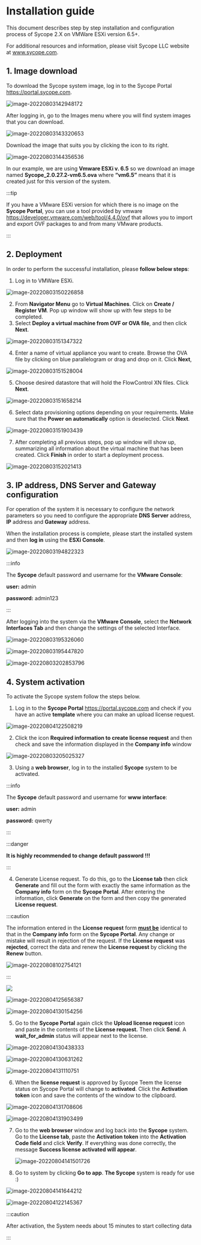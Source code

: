 # Installation guide



This document describes step by step installation and configuration process of Sycope 2.X on VMWare ESXi version 6.5+.	

For additional resources and information, please visit Sycope LLC website at www.sycope.com.

## 1. Image download

To download the Sycope system image, log in to the Sycope Portal https://portal.sycope.com. 

![image-20220803142948172](assets_inst_g/image-20220803142948172.png)



After logging in, go to the Images menu where you will find system images that you can download.

![image-20220803143320653](assets_inst_g/image-20220803143320653.png)

Download the image that suits you by clicking the icon to its right.

![image-20220803144356536](assets_inst_g/image-20220803144356536.png)

In our example, we are using **Vmware ESXi v. 6.5** so we download an image named **Sycope_2.0.27.2-vm6.5.ova** where **“vm6.5”** means that it is created just for this version of the system.

:::tip

If you have a VMware ESXi version for which there is no image on the **Sycope Portal**, you can use a tool provided by vmware https://developer.vmware.com/web/tool/4.4.0/ovf that allows you to import and export OVF packages to and from many VMware products.

:::

## 2. Deployment

In order to perform the successful installation, please **follow below steps**:

1.  Log in to VMWare ESXi.

![image-20220803150226858](assets_inst_g/image-20220803150226858.png)

2. From **Navigator Menu** go to **Virtual Machines**. Click on **Create / Register VM**. Pop up window will show up with few steps to be completed.
3. Select **Deploy a virtual machine from OVF or OVA file**, and then click **Next**.

![image-20220803151347322](assets_inst_g/image-20220803151347322.png)

4. Enter a name of virtual appliance you want to create. Browse the OVA file by clicking on blue parallelogram or drag and drop on it. Click **Next**,

![image-20220803151528004](assets_inst_g/image-20220803151528004.png)

5. Choose desired datastore that will hold the FlowControl XN files. Click **Next**.

![image-20220803151658214](assets_inst_g/image-20220803151658214.png)



6. Select data provisioning options depending on your requirements. Make sure that the **Power on automatically** option is deselected. Click **Next**.

![image-20220803151903439](assets_inst_g/image-20220803151903439.png)



7. After completing all previous steps, pop up window will show up, summarizing all information about the virtual machine that has been created. Click **Finish** in order to start a deployment process.

![image-20220803152021413](assets_inst_g/image-20220803152021413.png)



##  3. IP address, DNS Server and Gateway  configuration

For operation of the system it is necessary to configure the network parameters so you need to configure the appropriate **DNS Server** address,  **IP** address and **Gateway** address.

When the installation process is complete, please start the installed system and then **log in** using the **ESXi Console**.

![image-20220803194822323](assets_inst_g/image-20220803194822323.png)

:::info

The **Sycope** default password and username for the **VMware Console**:

**user:** admin

**password:** admin123

:::

After logging into the system via the **VMware Console**, select the **Network Interfaces Tab** and then change the settings of the selected Interface.

![image-20220803195326060](assets_inst_g/image-20220803195326060.png)

![image-20220803195447820](assets_inst_g/image-20220803195447820.png)

![image-20220803202853796](assets_inst_g/image-20220803202853796.png)





## 4. System activation

To activate the Sycope system follow the steps below.

1. Log in to the **Sycope Portal** https://portal.sycope.com  and check if you have an active **template** where you can make an upload license request.

![image-20220804122508219](assets_inst_g/image-20220804122508219.png)

2. Click the icon **Required information to create license request** and then check and save the information displayed in the **Company info** window

![image-20220803205025327](assets_inst_g/image-20220803205025327.png)

3. Using a **web browser**, log in to the installed **Sycope** system to be activated.

:::info

The **Sycope** default password and username for **www interface**:

**user:** admin

**password:** qwerty

:::

:::danger

**It is highly recommended to change default password !!!**

:::

4. Generate License request. To do this, go to the **License tab** then click **Generate** and fill out the form with exactly the same information as the **Company info** form on the **Sycope Portal**. After entering the information, click **Generate** on the form and then copy the generated **License request**.

:::caution

The information entered in the **License request** form **<u>must be</u>** identical to that in the **Company info** form on the **Sycope Portal**. Any change or mistake will result in rejection of the request. If the **License request** was **rejected**, correct the data and renew the **License request** by clicking the **Renew** button.





![image-20220808102754121](assets/image-20220808102754121.png)

:::



![](assets_inst_g/image-20220803204235897.png)

![image-20220804125656387](assets_inst_g/image-20220804125656387.png)



![image-20220804130154256](assets_inst_g/image-20220804130154256.png)

5. Go to the **Sycope Portal** again click the **Upload license request** icon and paste in the contents of the **License request.** Then click **Send**. A **wait_for_admin** status will appear next to the license. 



![image-20220804130438333](assets_inst_g/image-20220804130438333.png)

![image-20220804130631262](assets_inst_g/image-20220804130631262.png)

![image-20220804131110751](assets_inst_g/image-20220804131110751.png)





6. When the **license request** is approved by Sycope Teem the license status on Sycope Portal will change to **activated**. Click the **Activation token** icon and save the contents of the window to the clipboard.



![image-20220804131708606](assets_inst_g/image-20220804131708606.png)



![image-20220804131903499](assets_inst_g/image-20220804131903499.png)





7. Go to the **web browser** window and log back into the **Sycope** system. Go to the **License tab**, paste the **Activation token** into the **Activation Code field** and click **Verify**. If everything was done correctly, the message **Success license activated will appear**.

   

   

   ![image-20220804141501726](assets_inst_g/image-20220804141501726.png)

   

8. Go to system by clicking **Go to app**. **The Sycope** system is ready for use :)

![image-20220804141644212](assets_inst_g/image-20220804141644212.png)



![image-20220804122145367](assets_inst_g/image-20220804122145367.png)



:::caution

After activation, the System needs about 15 minutes to start collecting data

:::

